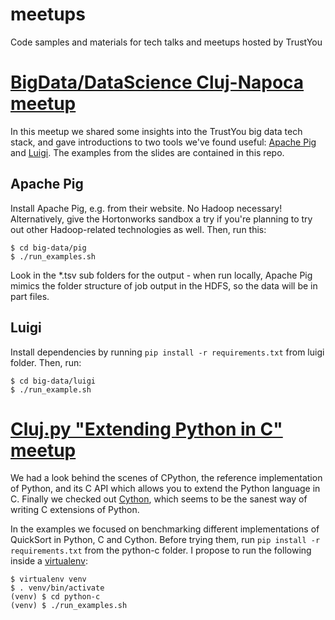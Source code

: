 meetups
=======

Code samples and materials for tech talks and meetups hosted by TrustYou

# [BigData/DataScience Cluj-Napoca meetup](http://www.meetup.com/Big-Data-Data-Science-Meetup-Cluj-Napoca/events/216156792/)

In this meetup we shared some insights into the TrustYou big data tech stack, and gave introductions to two tools we've found useful: [Apache Pig](http://pig.apache.org/) and [Luigi](https://github.com/spotify/luigi). The examples from the slides are contained in this repo.

## Apache Pig

Install Apache Pig, e.g. from their website. No Hadoop necessary! Alternatively, give the Hortonworks sandbox a try if you're planning to try out other Hadoop-related technologies as well. Then, run this:

```
$ cd big-data/pig
$ ./run_examples.sh
```

Look in the *.tsv sub folders for the output - when run locally, Apache Pig mimics the folder structure of job output in the HDFS, so the data will be in part files.

## Luigi

Install dependencies by running `pip install -r requirements.txt` from luigi folder. Then, run:

```
$ cd big-data/luigi
$ ./run_example.sh
```

# [Cluj.py "Extending Python in C" meetup](http://www.meetup.com/Cluj-py/events/218034932/)

We had a look behind the scenes of CPython, the reference implementation of Python, and its C API which allows you to extend the Python language in C. Finally we checked out [Cython](http://cython.org/), which seems to be the sanest way of writing C extensions of Python.

In the examples we focused on benchmarking different implementations of QuickSort in Python, C and Cython. Before trying them, run `pip install -r requirements.txt` from the python-c folder. I propose to run the following inside a [virtualenv](http://virtualenv.readthedocs.org/en/latest/):

```
$ virtualenv venv
$ . venv/bin/activate 
(venv) $ cd python-c
(venv) $ ./run_examples.sh
```